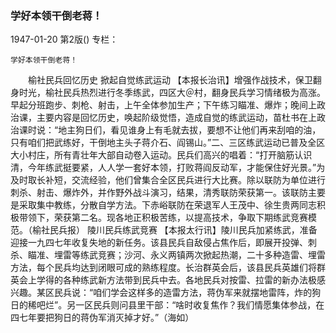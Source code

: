 ### 学好本领干倒老蒋！

1947-01-20
第2版()
专栏：

    学好本领干倒老蒋！
　　榆社民兵回忆历史
    掀起自觉练武运动
    【本报长治讯】增强作战技术，保卫翻身时光，榆社民兵热烈进行冬季练武，四区大＠村，翻身民兵学习情绪极为高涨。早起分班跑步、刺枪、射击，上午全体参加生产；下午练习瞄准、爆炸；晚间上政治课，主要内容是回忆历史，唤起阶级觉悟，造成自觉的练武运动，苗杜书在上政治课时说：“地主狗日们，看见谁身上有毛就去拔，要想不让他们再来刮咱的油，只有咱们把武练好，干倒地主头子蒋介石、阎锡山。”二、三区练武运动已普及全区大小村庄，所有青壮年大部自动卷入运动。民兵们高兴的唱着：“打开脑筋认识清，今年练武挺要紧，人人学一套好本领，打败蒋阎反动军，才能保住好光景。”为及时取长补短，交流经验，他们曾集合全区民兵进行大比赛。除以联防为单位进行刺杀、射击、爆炸外，并作野外战斗演习，结果，清秀联防荣获第一。该联防主要是采取集中教练，分散自学方法。下赤峪联防在荣退军人王茂中、徐生贵两同志积极带领下，荣获第二名。现各地正积极苦练，以提高技术，争取下期练武竞赛模范。（榆社民兵报）
    陵川民兵练武竞赛
    【本报太行讯】陵川民兵加紧练武，准备迎接一九四七年收复失地的新任务。该县民兵自敌侵占焦作后，即展开投弹、刺杀、瞄准、埋雷等练武竞赛；沙河、永义两镇两次掀起热潮，二十多种造雷、埋雷方法，每个民兵均达到闭眼可成的熟练程度。长治群英会后，该县民兵英雄们将群英会上学得的各种练武新方法带到民兵中去。各地民兵对按雷、拉雷的新办法极感兴趣。某区民兵说：“咱们学会这样多的造雷方法，蒋伪军来就摆地雷阵，炸的狗日的稀吧烂”。另一区民兵则问县里干部：“啥时收复焦作？我们情愿集体参战，在四七年要把狗日的蒋伪军消灭掉才好。”（海如）
